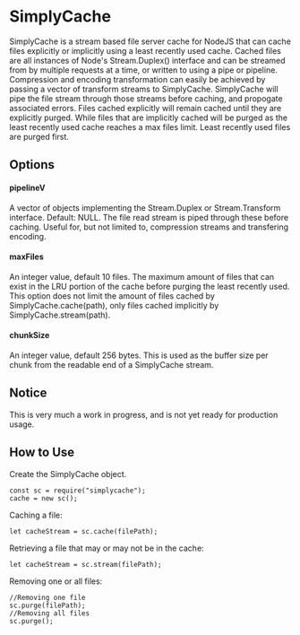 # SimplyCache
SimplyCache is a stream based file server cache for NodeJS that can cache files
explicitly or implicitly using a least recently used cache. Cached files are all
instances of Node's Stream.Duplex() interface and can be streamed from by multiple
requests at a time, or written to using a pipe or pipeline. Compression and encoding
transformation can easily be achieved by passing a vector of transform streams to 
SimplyCache. SimplyCache will pipe the file stream through those streams before caching, and
propogate associated errors. Files cached explicitly will remain cached until they are
explicitly purged. While files that are implicitly cached will be purged as the least
recently used cache reaches a max files limit. Least recently used files are purged first.

## Options

#### pipelineV
A vector of objects implementing the Stream.Duplex or Stream.Transform interface. Default: NULL.
The file read stream is piped through these before caching. Useful for, but not limited to, 
compression streams and transfering encoding.

#### maxFiles
An integer value, default 10 files. The maximum amount of files that can exist in the LRU portion of
the cache before purging the least recently used.
This option does not limit the amount of files cached by SimplyCache.cache(path),
only files cached implicitly by SimplyCache.stream(path).

#### chunkSize
An integer value, default 256 bytes.
This is used as the buffer size per chunk from the readable end of a SimplyCache stream.

## Notice
This is very much a work in progress, and is not yet ready for production usage.

## How to Use

Create the SimplyCache object.
```
const sc = require("simplycache");
cache = new sc();
```

Caching a file:
```
let cacheStream = sc.cache(filePath);
```

Retrieving a file that may or may not be in the cache:
```
let cacheStream = sc.stream(filePath);
```

Removing one or all files:
```
//Removing one file
sc.purge(filePath);
//Removing all files
sc.purge();
```
